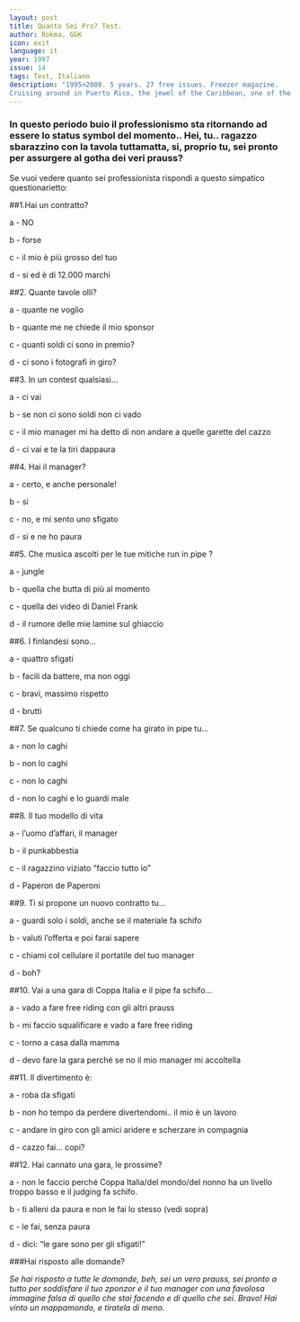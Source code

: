 ```yaml
---
layout: post
title: Quanto Sei Pro? Test.
author: Rokma, GGK
icon: exit
language: it
year: 1997
issue: 14
tags: Test, Italiano
description: "1995>2000. 5 years. 27 free issues. Freezer magazine.
Cruising around in Puerto Rico, the jewel of the Caribbean, one of the best places in the world for surfing. Often nothing less than Hawaii but for sure less crowded... "
---
```


### In questo periodo buio il professionismo sta ritornando ad essere lo status symbol del momento.. Hei, tu.. ragazzo sbarazzino con la tavola tuttamatta, si, proprio tu, sei pronto per assurgere al gotha dei veri prauss?

Se vuoi vedere quanto sei professionista rispondi a questo simpatico questionarietto:

##1.Hai un contratto?

a - NO

b - forse

c - il mio è più grosso del tuo

d - si ed è di 12.000 marchi

##2. Quante tavole olli?

a - quante ne voglio

b - quante me ne chiede il mio sponsor

c - quanti soldi ci sono in premio?

d - ci sono i fotografi in giro?

##3. In un contest qualsiasi...

a - ci vai

b - se non ci sono soldi non ci vado

c - il mio manager mi ha detto di non andare a quelle garette del cazzo

d - ci vai e te la tiri dappaura

##4. Hai il manager?

a - certo, e anche personale!

b - si

c - no, e mi sento uno sfigato

d - si e ne ho paura

##5. Che musica ascolti per le tue mitiche run in pipe ?

a - jungle

b - quella che butta di più al momento

c - quella dei video di Daniel Frank

d - il rumore delle mie lamine sul ghiaccio

##6. I finlandesi sono...

a - quattro sfigati

b - facili da battere, ma non oggi

c - bravi, massimo rispetto

d - brutti

##7. Se qualcuno ti chiede come ha girato in pipe tu...

a - non lo caghi

b - non lo caghi

c - non lo caghi

d - non lo caghi e lo guardi male

##8. Il tuo modello di vita

a - l’uomo d’affari, il manager

b - il punkabbestia

c - il ragazzino viziato “faccio tutto io”

d - Paperon de Paperoni

##9. Ti si propone un nuovo contratto tu...

a - guardi solo i soldi, anche se il materiale fa schifo

b - valuti l’offerta e poi farai sapere

c - chiami col cellulare il portatile del tuo manager

d - boh?

##10. Vai a una gara di Coppa Italia e il pipe fa schifo...

a - vado a fare free riding con gli altri prauss

b - mi faccio squalificare e vado a fare free riding

c - torno a casa dalla mamma

d - devo fare la gara perché se no il mio manager mi accoltella

##11. Il divertimento è:

a - roba da sfigati

b - non ho tempo da perdere divertendomi.. il mio è un lavoro

c - andare in giro con gli amici aridere e scherzare in compagnia

d - cazzo fai... copi?

##12. Hai cannato una gara, le prossime?

a - non le faccio perché Coppa Italia/del mondo/del nonno ha un livello troppo basso e il judging fa schifo.

b - ti alleni da paura e non le fai lo stesso (vedi sopra)

c - le fai, senza paura

d - dici: “le gare sono per gli sfigati!”


###Hai risposto alle domande?

_Se hai risposto a tutte le domande, beh, sei un vero prauss, sei pronto a tutto per soddisfare il tuo zponzor e il tuo manager con una favolosa immagine falsa di quello che stai facendo e di quello che sei.  Bravo! Hai vinto un mappamondo, e tiratela di meno._
